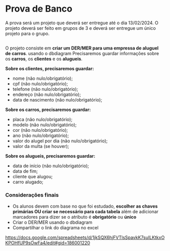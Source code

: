 # Prova de Banco
A prova será um projeto que deverá ser entregue até o dia 13/02/2024.
O projeto deverá ser feito em grupos de 3 e deverá ser entregue um único projeto para o grupo.

##
O projeto consiste em **criar um DER/MER para uma empressa de aluguel de carros**. usando o dbdiagram
Precisaremos guardar informações sobre os **carros**, os **clientes** e os **alugueis**.

**Sobre os clientes, precisaremos guardar:**
- nome (não nulo/obrigatório);
- cpf (não nulo/obrigatório);
- telefone (não nulo/obrigatório);
- endereço (não nulo/obrigatório);
- data de nascimento (não nulo/obrigatório);

**Sobre os carros, precisaremos guardar:**
- placa (não nulo/obrigatório);
- modelo (não nulo/obrigatório);
- cor (não nulo/obrigatório);
- ano (não nulo/obrigatório);
- valor do alugel por dia (não nulo/obrigatório);
- valor da multa (se houver);

**Sobre os alugueis, precisaremos guardar:**
- data de início (não nulo/obrigatório);
- data de fim;
- cliente que alugou;
- carro alugado;

### Considerações finais
- Os alunos devem com base no que foi estudado, **escolher as chaves primárias OU criar se necessário para cada tabela** além de adicionar marcadores para dizer se o atributo é **obrigatório** ou **único**
- Criar o DER/MER usando o dbdiagram
- Compartilhar o link do diagrama no excel 

https://docs.google.com/spreadsheets/d/1jkSQX6hjFVTlsSpavkK7suILKtkxOKPOHfUP9sOwFa4/edit#gid=186001220
